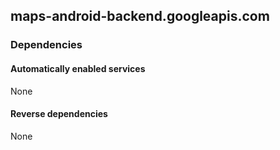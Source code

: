 ## maps-android-backend.googleapis.com

### Dependencies

#### Automatically enabled services

None

#### Reverse dependencies

None
